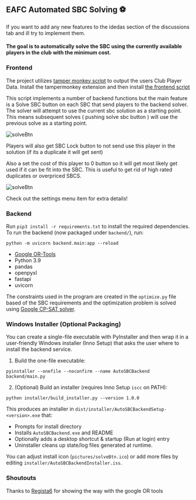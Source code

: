 ## EAFC Automated SBC Solving ⚽

If you want to add any new features to the idedas section of the discussions tab and ill try to implement them.

#### The goal is to automatically solve the SBC using the currently available players in the club with the minimum cost.

### Frontend

The project utilizes [tamper monkey script](https://www.tampermonkey.net/) to output the users Club Player Data.
Install the tampermonkey extension and then install [the frontend script](https://github.com/titiroMonkey/Auto-SBC/blob/main/tampermonkey-ai-sbc.user.js)

This script implements a number of backend functions but the main feature is a Solve SBC button on each SBC that send players to the backend solver. The solver will attempt to use the current sbc solution as a starting point. This means subsequent solves ( pushing solve sbc button ) will use the previous solve as a starting point.

![solveBtn](https://github.com/titiroMonkey/Auto-SBC/blob/main/pictures/solveBtn.jpg?raw=true)

Players will also get SBC Lock button to not send use this player in the solution (if its a duplicate it will get sent)

Also a set the cost of this player to 0 button so it will get most likely get used if it can be fit into the SBC.
This is useful to get rid of high rated duplicates or overpriced SBCS.

![solveBtn](https://github.com/titiroMonkey/Auto-SBC/blob/main/pictures/Player.jpg?raw=true)

Check out the settings menu item for extra details!

### Backend

Run `pip3 install -r requirements.txt` to install the required dependencies.
To run the backend (now packaged under `backend/`), run:

```
python -m uvicorn backend.main:app --reload
```

- [Google OR-Tools](https://github.com/google/or-tools)
- Python 3.9
- pandas
- openpyxl
- fastapi
- uvicorn

The constraints used in the program are created in the `optimize.py` file based of the SBC requirements and the optimization problem is solved using [Google CP-SAT solver](https://developers.google.com/optimization/cp/cp_solver).

### Windows Installer (Optional Packaging)

You can create a single-file executable with PyInstaller and then wrap it in a user-friendly Windows installer (Inno Setup) that asks the user where to install the backend service.

1. Build the one-file executable:

```
pyinstaller --onefile --noconfirm --name AutoSBCBackend backend/main.py
```

2. (Optional) Build an installer (requires Inno Setup `iscc` on PATH):

```
python installer/build_installer.py --version 1.0.0
```

This produces an installer in `dist/installer/AutoSBCBackendSetup-<version>.exe` that:

- Prompts for install directory
- Installs `AutoSBCBackend.exe` and README
- Optionally adds a desktop shortcut & startup (Run at login) entry
- Uninstaller cleans up state/log files generated at runtime.

You can adjust install icon (`pictures/solveBtn.ico`) or add more files by editing `installer/AutoSBCBackendInstaller.iss`.

### Shoutouts

Thanks to [Regista6](https://github.com/Regista6) for showing the way with the google OR tools
